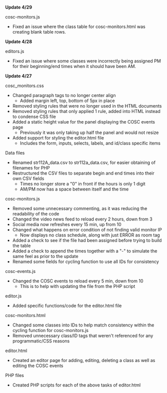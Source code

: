 **Update 4/29**

cosc-monitors.js
- Fixed an issue where the class table for cosc-monitors.html was creating blank table rows.

**Update 4/28**

editors.js
- Fixed an issue where some classes were incorrectly being assigned PM for their beginning/end times when it should have been AM.

**Update 4/27**

cosc_monitors.css

- Changed paragraph tags to no longer center align
	- Added margin left, top, bottom of 5px in place
- Removed styling rules that were no longer used in the HTML documents
- Removed styling rules that only applied 1 rule, added into HTML instead to condense CSS file
- Added a static height value for the panel displaying the COSC events page
	- Previously it was only taking up half the panel and would not resize
- Added support for styling the editor.html file
	- Includes the form, inputs, selects, labels, and id/class specific items

Data files

- Renamed str112A_data.csv to str112a_data.csv, for easier obtaining of filenames for PHP
- Restructured the CSV files to separate begin and end times into their own CSV fields
	- Times no longer store a "0" in front if the hours is only 1 digit
	- AM/PM now has a space between itself and the time

cosc-monitors.js

- Removed some unnecessary commenting, as it was reducing the readability of the code
- Changed the video news feed to reload every 2 hours, down from 3
- Social media now refreshes every 15 min, up from 10
- Changed what happens on error condition of not finding valid monitor IP
	- Now displays no class schedule, along with just ERROR as room tag
- Added a check to see if the file had been assigned before trying to build the table
- Added a check to append the times together with a "-" to simulate the same feel as prior to the update
- Renamed some fields for cycling function to use all IDs for consistency

cosc-events.js

- Changed the COSC events to reload every 5 min, down from 10
	- This is to help with updating the file from the PHP script

editor.js

- Added specific functions/code for the editor.html file

cosc-monitors.html

- Changed some classes into IDs to help match consistency within the cycling function for cosc-monitors.js
- Removed unnecessary class/ID tags that weren't referenced for any programmatic/CSS reasons

editor.html

- Created an editor page for adding, editing, deleting a class as well as editing the COSC events

PHP files

- Created PHP scripts for each of the above tasks of editor.html
